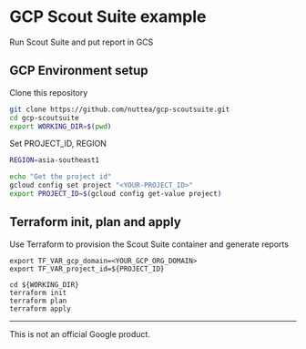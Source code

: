 # GCP Scout Suite example

Run Scout Suite and put report in GCS

## GCP Environment setup

Clone this repository

```sh
git clone https://github.com/nuttea/gcp-scoutsuite.git
cd gcp-scoutsuite
export WORKING_DIR=$(pwd)
```

Set PROJECT_ID, REGION

```sh
REGION=asia-southeast1

echo "Get the project id"
gcloud config set project "<YOUR-PROJECT_ID>"
export PROJECT_ID=$(gcloud config get-value project)
```

## Terraform init, plan and apply

Use Terraform to provision the Scout Suite container and generate reports

```
export TF_VAR_gcp_domain=<YOUR_GCP_ORG_DOMAIN>
export TF_VAR_project_id=${PROJECT_ID}

cd ${WORKING_DIR}
terraform init
terraform plan
terraform apply
```


-------

This is not an official Google product.
